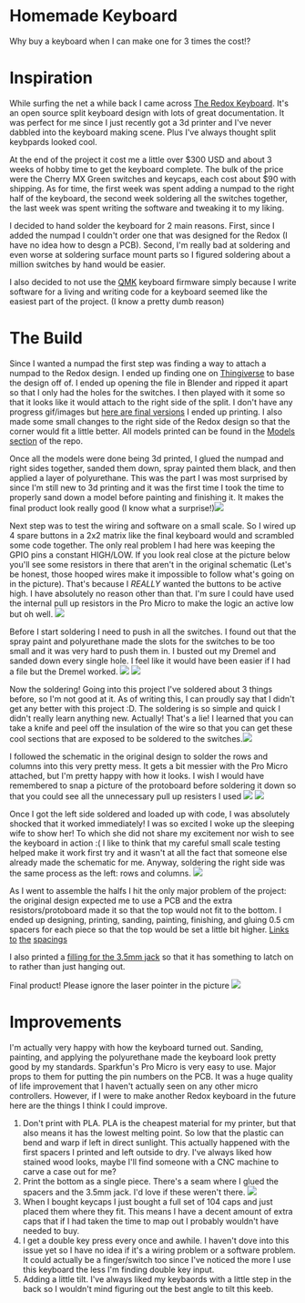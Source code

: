 # Homemade Keyboard
Why buy a keyboard when I can make one for 3 times the cost!?

# Inspiration
While surfing the net a while back I came across [The Redox Keyboard](https://github.com/mattdibi/redox-keyboard). It's an open source split keyboard design with lots of great documentation. It was perfect for me since I just recently got a 3d printer and I've never dabbled into the keyboard making scene. Plus I've always thought split keybpards looked cool.

At the end of the project it cost me a little over $300 USD and about 3 weeks of hobby time to get the keyboard complete. The bulk of the price were the Cherry MX Green switches and keycaps, each cost about $90 with shipping. As for time, the first week was spent adding a numpad to the right half of the keyboard, the second week soldering all the switches together, the last week was spent writing the software and tweaking it to my liking.

I decided to hand solder the keyboard for 2 main reasons. First, since I added the numpad I couldn't order one that was designed for the Redox (I have no idea how to desgn a PCB). Second, I'm really bad at soldering and even worse at soldering surface mount parts so I figured soldering about a million switches by hand would be easier.

I also decided to not use the [QMK](https://github.com/qmk/qmk_firmware) keyboard firmware simply because I write software for a living and writing code for a keyboard seemed like the easiest part of the project. (I know a pretty dumb reason)

# The Build
Since I wanted a numpad the first step was finding a way to attach a numpad to the Redox design. I ended up finding one on [Thingiverse](https://www.thingiverse.com/thing:3682168) to base the design off of. I ended up opening the file in Blender and ripped it apart so that I only had the holes for the switches. I then played with it some so that it looks like it would attach to the right side of the split. I don't have any progress gif/images but [here are final versions](https://github.com/ToasterFuel/Keyboard/blob/master/Models/NumpadTop.stl) I ended up printing. I also made some small changes to the right side of the Redox design so that the corner would fit a little better. All models printed can be found in the [Models section](https://github.com/ToasterFuel/Keyboard/tree/master/Models) of the repo.

Once all the models were done being 3d printed, I glued the numpad and right sides together, sanded them down, spray painted them black, and then applied a layer of polyurethane. This was the part I was most surprised by since I'm still new to 3d printing and it was the first time I took the time to properly sand down a model before painting and finishing it. It makes the final product look really good (I know what a surprise!)![](Pictures/FinishedCase.jpg)

Next step was to test the wiring and software on a small scale. So I wired up 4 spare buttons in a 2x2 matrix like the final keyboard would and scrambled some code together. The only real problem I had here was keeping the GPIO pins a constant HIGH/LOW. If you look real close at the picture below you'll see some resistors in there that aren't in the original schematic (Let's be honest, those hooped wires make it impossible to follow what's going on in the picture). That's because I _REALLY_ wanted the buttons to be active high. I have absolutely no reason other than that. I'm sure I could have used the internal pull up resistors in the Pro Micro to make the logic an active low but oh well. ![](Pictures/ButtonTesting.jpg)

Before I start soldering I need to push in all the switches. I found out that the spray paint and polyurethane made the slots for the switches to be too small and it was very hard to push them in. I busted out my Dremel and sanded down every single hole. I feel like it would have been easier if I had a file but the Dremel worked. ![](Pictures/BothSwitchesTop.jpg) ![](Pictures/BothSwitchesBottom.jpg)

Now the soldering! Going into this project I've soldered about 3 things before, so I'm not good at it. As of writing this, I can proudly say that I didn't get any better with this project :D. The soldering is so simple and quick I didn't really learn anything new. Actually! That's a lie! I learned that you can take a knife and peel off the insulation of the wire so that you can get these cool sections that are exposed to be soldered to the switches.![](Pictures/LeftColumnSoldered.jpg)

I followed the schematic in the original design to solder the rows and columns into this very pretty mess. It gets a bit messier with the Pro Micro attached, but I'm pretty happy with how it looks. I wish I would have remembered to snap a picture of the protoboard before soldering it down so that you could see all the unnecessary pull up resisters I used ![](Pictures/LeftAllSoldered.jpg) ![](Pictures/LeftWithMicro.jpg)

Once I got the left side soldered and loaded up with code, I was absolutely shocked that it worked immediately! I was so excited I woke up the sleeping wife to show her! To which she did not share my excitement nor wish to see the keyboard in action :( I like to think that my careful small scale testing helped make it work first try and it wasn't at all the fact that someone else already made the schematic for me. Anyway, soldering the right side was the same process as the left: rows and columns. ![](Pictures/RightAllSoldered.jpg)

As I went to assemble the halfs I hit the only major problem of the project: the original design expected me to use a PCB and the extra resistors/protoboard made it so that the top would not fit to the bottom. I ended up designing, printing, sanding, painting, finishing, and gluing 0.5 cm spacers for each piece so that the top would be set a little bit higher. [Links to](https://github.com/ToasterFuel/Keyboard/blob/master/Models/LeftKeyboardSpacing.stl) [the](https://github.com/ToasterFuel/Keyboard/blob/master/Models/RightKeyboardSpacing.stl) [spacings](https://github.com/ToasterFuel/Keyboard/blob/master/Models/NumpadSpacing.stl)

I also printed a [filling for the 3.5mm jack](https://github.com/ToasterFuel/Keyboard/blob/master/Models/HolePatch.stl) so that it has something to latch on to rather than just hanging out.

Final product! Please ignore the laser pointer in the picture ![](Pictures/FinishedEverything.jpg)

# Improvements
I'm actually very happy with how the keyboard turned out. Sanding, painting, and applying the polyurethane made the keyboard look pretty good by my standards. Sparkfun's Pro Micro is very easy to use. Major props to them for putting the pin numbers on the PCB. It was a huge quality of life improvement that I haven't actually seen on any other micro controllers. However, if I were to make another Redox keyboard in the future here are the things I think I could improve.

1. Don't print with PLA. PLA is the cheapest material for my printer, but that also means it has the lowest melting point. So low that the plastic can bend and warp if left in direct sunlight. This actually happened with the first spacers I printed and left outside to dry. I've always liked how stained wood looks, maybe I'll find someone with a CNC machine to carve a case out for me?
2. Print the bottom as a single piece. There's a seam where I glued the spacers and the 3.5mm jack. I'd love if these weren't there. ![](Pictures/LeftBack.jpg)
3. When I bought keycaps I just bought a full set of 104 caps and just placed them where they fit. This means I have a decent amount of extra caps that if I had taken the time to map out I probably wouldn't have needed to buy.
4. I get a double key press every once and awhile. I haven't dove into this issue yet so I have no idea if it's a wiring problem or a software problem. It could actually be a finger/switch too since I've noticed the more I use this keyboard the less I'm finding double key input.
5. Adding a little tilt. I've always liked my keybaords with a little step in the back so I wouldn't mind figuring out the best angle to tilt this keeb.
